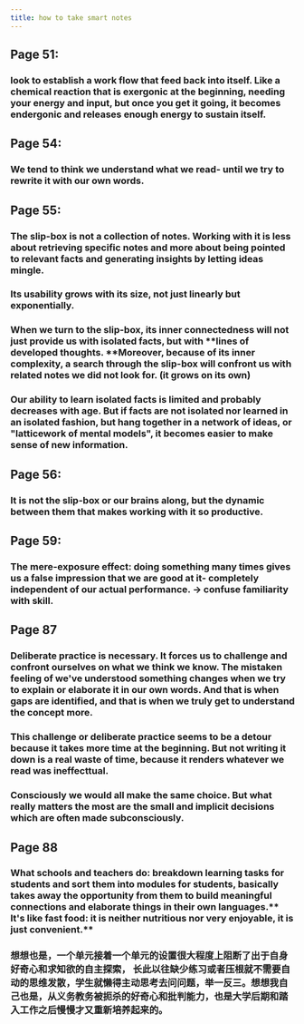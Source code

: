 ```yaml
---
title: how to take smart notes
---
```


## Page 51:
### look to establish a work flow that feed back into itself. Like a chemical reaction that is exergonic at the beginning, needing your energy and input, but once you get it going, it becomes endergonic and releases enough energy to sustain itself.

## Page 54:
### We tend to think we understand what we read- until we try to rewrite it with our own words.

## Page 55:
### The slip-box is not a collection of notes. Working with it is less about retrieving specific notes and more about being pointed to relevant facts and **generating insights by letting ideas mingle.** 

### Its usability grows with its size, not just linearly but exponentially.

### When we turn to the slip-box, its inner connectedness will not just provide us with isolated facts, but with **lines of developed thoughts. **Moreover, because of its inner complexity, a search through the slip-box will confront us with related notes we did not look for. (it grows on its own)

### Our ability to learn __isolated__ facts is limited and probably decreases with age. But if facts are not isolated nor learned in an isolated fashion, but hang together in a network of ideas, or "latticework of mental models", it becomes easier to make sense of new information. 

## Page 56:
### It is not the slip-box or our brains along, but the **dynamic** between them that makes working with it so productive.

## Page 59:
### The mere-exposure effect: doing something many times gives us a false impression that we are good at it- completely independent of our actual performance. -> confuse familiarity with skill.

## Page 87
### Deliberate practice is necessary. It forces us to challenge and confront ourselves on what we think we know. The mistaken feeling of we've understood something changes when we try to explain or elaborate it in our own words. And that is when gaps are identified, and that is when we truly get to understand the concept more.

### This challenge or deliberate practice seems to be a detour because it takes more time at the beginning. But not writing it down is a real waste of time, because it renders whatever we read was ineffecttual.

### Consciously we would all make the same choice. But what really matters the most are the small and implicit decisions which are often made subconsciously.

## Page 88
### What schools and teachers do: breakdown learning tasks for students and sort them into modules for students, basically takes away the opportunity from them to build meaningful connections and elaborate things in their own languages.** It's like fast food: it is neither nutritious nor very enjoyable, it is just convenient.**

### 想想也是，一个单元接着一个单元的设置很大程度上阻断了出于自身好奇心和求知欲的自主探索， 长此以往缺少练习或者压根就不需要自动的思维发散，学生就懒得主动思考去问问题，举一反三。想想我自己也是，从义务教务被扼杀的好奇心和批判能力，也是大学后期和踏入工作之后慢慢才又重新培养起来的。
